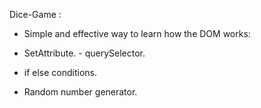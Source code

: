 Dice-Game :


- Simple and effective way to learn how the DOM works:

- SetAttribute. - querySelector.

- if else conditions.

- Random number generator.

